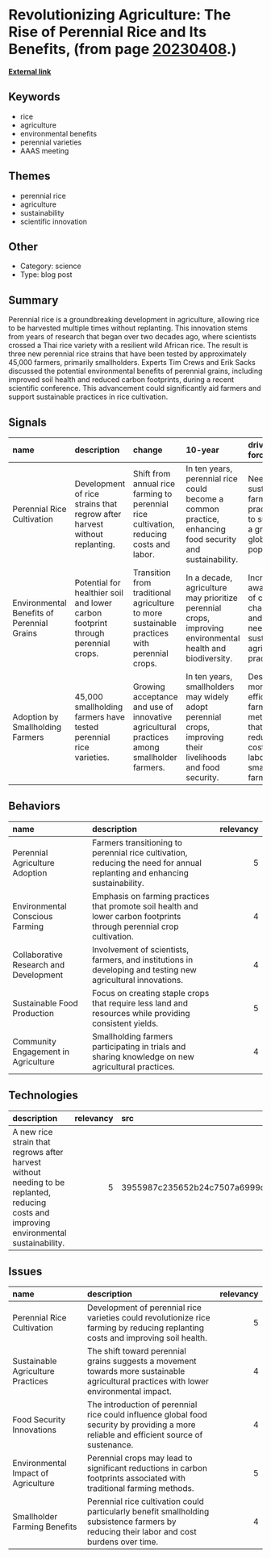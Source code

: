 # __Revolutionizing Agriculture: The Rise of Perennial Rice and Its Benefits__, (from page [20230408](https://kghosh.substack.com/p/20230408).)

__[External link](https://www.npr.org/2023/03/23/1165680024/perennial-rice-plant-once-harvest-again-and-again)__



## Keywords

* rice
* agriculture
* environmental benefits
* perennial varieties
* AAAS meeting

## Themes

* perennial rice
* agriculture
* sustainability
* scientific innovation

## Other

* Category: science
* Type: blog post

## Summary

Perennial rice is a groundbreaking development in agriculture, allowing rice to be harvested multiple times without replanting. This innovation stems from years of research that began over two decades ago, where scientists crossed a Thai rice variety with a resilient wild African rice. The result is three new perennial rice strains that have been tested by approximately 45,000 farmers, primarily smallholders. Experts Tim Crews and Erik Sacks discussed the potential environmental benefits of perennial grains, including improved soil health and reduced carbon footprints, during a recent scientific conference. This advancement could significantly aid farmers and support sustainable practices in rice cultivation.

## Signals

| name                                       | description                                                                      | change                                                                                      | 10-year                                                                                                     | driving-force                                                                               |   relevancy |
|:-------------------------------------------|:---------------------------------------------------------------------------------|:--------------------------------------------------------------------------------------------|:------------------------------------------------------------------------------------------------------------|:--------------------------------------------------------------------------------------------|------------:|
| Perennial Rice Cultivation                 | Development of rice strains that regrow after harvest without replanting.        | Shift from annual rice farming to perennial rice cultivation, reducing costs and labor.     | In ten years, perennial rice could become a common practice, enhancing food security and sustainability.    | Need for sustainable farming practices to support a growing global population.              |           4 |
| Environmental Benefits of Perennial Grains | Potential for healthier soil and lower carbon footprint through perennial crops. | Transition from traditional agriculture to more sustainable practices with perennial crops. | In a decade, agriculture may prioritize perennial crops, improving environmental health and biodiversity.   | Increasing awareness of climate change and the need for sustainable agricultural practices. |           5 |
| Adoption by Smallholding Farmers           | 45,000 smallholding farmers have tested perennial rice varieties.                | Growing acceptance and use of innovative agricultural practices among smallholder farmers.  | In ten years, smallholders may widely adopt perennial crops, improving their livelihoods and food security. | Desire for more efficient farming methods that reduce costs and labor for small farmers.    |           4 |

## Behaviors

| name                                   | description                                                                                                                |   relevancy |
|:---------------------------------------|:---------------------------------------------------------------------------------------------------------------------------|------------:|
| Perennial Agriculture Adoption         | Farmers transitioning to perennial rice cultivation, reducing the need for annual replanting and enhancing sustainability. |           5 |
| Environmental Conscious Farming        | Emphasis on farming practices that promote soil health and lower carbon footprints through perennial crop cultivation.     |           4 |
| Collaborative Research and Development | Involvement of scientists, farmers, and institutions in developing and testing new agricultural innovations.               |           4 |
| Sustainable Food Production            | Focus on creating staple crops that require less land and resources while providing consistent yields.                     |           5 |
| Community Engagement in Agriculture    | Smallholding farmers participating in trials and sharing knowledge on new agricultural practices.                          |           4 |

## Technologies

| description                                                                                                                              |   relevancy | src                              |
|:-----------------------------------------------------------------------------------------------------------------------------------------|------------:|:---------------------------------|
| A new rice strain that regrows after harvest without needing to be replanted, reducing costs and improving environmental sustainability. |           5 | 3955987c235652b24c7507a6999cc80e |

## Issues

| name                                | description                                                                                                                                |   relevancy |
|:------------------------------------|:-------------------------------------------------------------------------------------------------------------------------------------------|------------:|
| Perennial Rice Cultivation          | Development of perennial rice varieties could revolutionize rice farming by reducing replanting costs and improving soil health.           |           5 |
| Sustainable Agriculture Practices   | The shift toward perennial grains suggests a movement towards more sustainable agricultural practices with lower environmental impact.     |           4 |
| Food Security Innovations           | The introduction of perennial rice could influence global food security by providing a more reliable and efficient source of sustenance.   |           4 |
| Environmental Impact of Agriculture | Perennial crops may lead to significant reductions in carbon footprints associated with traditional farming methods.                       |           5 |
| Smallholder Farming Benefits        | Perennial rice cultivation could particularly benefit smallholding subsistence farmers by reducing their labor and cost burdens over time. |           4 |